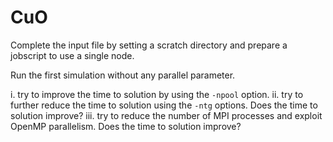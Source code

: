 # CuO

Complete the input file by setting a scratch directory and prepare a jobscript to use a single node.

Run the first simulation without any parallel parameter.

i. try to improve the time to solution by using the `-npool` option.
ii. try to further reduce the time to solution using the `-ntg` options.  Does the time to solution improve?
iii. try to reduce the number of MPI processes and exploit OpenMP parallelism. Does the time to solution improve?


